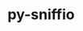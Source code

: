 ---
title: "py-sniffio"
layout: cache
categories: [package, develop-2024-08-04]
meta: {"versions": ["1.3.0"], "compilers": ["gcc@=11.1.0", "gcc@=11.4.0", "gcc@=9.4.0", "oneapi@=2024.2.0"], "oss": ["ubuntu20.04", "ubuntu22.04"], "platforms": ["linux"], "targets": ["neoverse_v1", "neoverse_v2", "ppc64le", "x86_64_v3"], "stacks": ["data-vis-sdk", "e4s-neoverse-v2", "e4s-neoverse_v1", "e4s-oneapi", "e4s-power", "root"], "num_specs": 8, "num_specs_by_stack": {"e4s-power": 1, "root": 8, "data-vis-sdk": 2, "e4s-neoverse_v1": 1, "e4s-neoverse-v2": 1, "e4s-oneapi": 1}}
spec_details: [{"hash": "hhodcpefjun2xqy3677lnsdbf2ltcfd3", "compiler": "gcc@=9.4.0", "versions": ["1.3.0"], "os": "ubuntu20.04", "platform": "linux", "target": "ppc64le", "variants": ["build_system=python_pip"], "stacks": ["e4s-power", "root"], "size": "-", "tarball": "https://binaries.spack.io/releases/develop-2024-08-04/build_cache/linux-ubuntu20.04-ppc64le/gcc-9.4.0/py-sniffio-1.3.0/linux-ubuntu20.04-ppc64le-gcc-9.4.0-py-sniffio-1.3.0-hhodcpefjun2xqy3677lnsdbf2ltcfd3.spack"}, {"hash": "3pdmyqb2pg5c5qizgyodg2ffemxenkc2", "compiler": "gcc@=11.1.0", "versions": ["1.3.0"], "os": "ubuntu20.04", "platform": "linux", "target": "x86_64_v3", "variants": ["build_system=python_pip"], "stacks": ["data-vis-sdk", "root"], "size": "-", "tarball": "https://binaries.spack.io/releases/develop-2024-08-04/build_cache/linux-ubuntu20.04-x86_64_v3/gcc-11.1.0/py-sniffio-1.3.0/linux-ubuntu20.04-x86_64_v3-gcc-11.1.0-py-sniffio-1.3.0-3pdmyqb2pg5c5qizgyodg2ffemxenkc2.spack"}, {"hash": "e2x4jrq7v534x3dvif3qq6uuqscigie6", "compiler": "gcc@=11.1.0", "versions": ["1.3.0"], "os": "ubuntu20.04", "platform": "linux", "target": "x86_64_v3", "variants": ["build_system=python_pip"], "stacks": ["data-vis-sdk", "root"], "size": "-", "tarball": "https://binaries.spack.io/releases/develop-2024-08-04/build_cache/linux-ubuntu20.04-x86_64_v3/gcc-11.1.0/py-sniffio-1.3.0/linux-ubuntu20.04-x86_64_v3-gcc-11.1.0-py-sniffio-1.3.0-e2x4jrq7v534x3dvif3qq6uuqscigie6.spack"}, {"hash": "aigvb5wg6kggnlkytfjikwa6fnqcuti7", "compiler": "gcc@=11.4.0", "versions": ["1.3.0"], "os": "ubuntu22.04", "platform": "linux", "target": "neoverse_v1", "variants": ["build_system=python_pip"], "stacks": ["root", "e4s-neoverse_v1"], "size": "-", "tarball": "https://binaries.spack.io/releases/develop-2024-08-04/build_cache/linux-ubuntu22.04-neoverse_v1/gcc-11.4.0/py-sniffio-1.3.0/linux-ubuntu22.04-neoverse_v1-gcc-11.4.0-py-sniffio-1.3.0-aigvb5wg6kggnlkytfjikwa6fnqcuti7.spack"}, {"hash": "dc5dvalrxxo7vtrl4e7ecdbfuslarkgq", "compiler": "gcc@=11.4.0", "versions": ["1.3.0"], "os": "ubuntu22.04", "platform": "linux", "target": "neoverse_v2", "variants": ["build_system=python_pip"], "stacks": ["e4s-neoverse-v2", "root"], "size": "-", "tarball": "https://binaries.spack.io/releases/develop-2024-08-04/build_cache/linux-ubuntu22.04-neoverse_v2/gcc-11.4.0/py-sniffio-1.3.0/linux-ubuntu22.04-neoverse_v2-gcc-11.4.0-py-sniffio-1.3.0-dc5dvalrxxo7vtrl4e7ecdbfuslarkgq.spack"}, {"hash": "mg54siazp4dlg2vu26iaqclp2czhc2pm", "compiler": "gcc@=11.4.0", "versions": ["1.3.0"], "os": "ubuntu22.04", "platform": "linux", "target": "x86_64_v3", "variants": ["build_system=python_pip"], "stacks": ["root"], "size": "-", "tarball": "https://binaries.spack.io/releases/develop-2024-08-04/build_cache/linux-ubuntu22.04-x86_64_v3/gcc-11.4.0/py-sniffio-1.3.0/linux-ubuntu22.04-x86_64_v3-gcc-11.4.0-py-sniffio-1.3.0-mg54siazp4dlg2vu26iaqclp2czhc2pm.spack"}, {"hash": "g5e5ozey4anllodqffe5kwngg5zshci4", "compiler": "gcc@=11.4.0", "versions": ["1.3.0"], "os": "ubuntu22.04", "platform": "linux", "target": "x86_64_v3", "variants": ["build_system=python_pip"], "stacks": ["root"], "size": "-", "tarball": "https://binaries.spack.io/releases/develop-2024-08-04/build_cache/linux-ubuntu22.04-x86_64_v3/gcc-11.4.0/py-sniffio-1.3.0/linux-ubuntu22.04-x86_64_v3-gcc-11.4.0-py-sniffio-1.3.0-g5e5ozey4anllodqffe5kwngg5zshci4.spack"}, {"hash": "qwth44yyjwew7p3g4cshskjogf7gwigx", "compiler": "oneapi@=2024.2.0", "versions": ["1.3.0"], "os": "ubuntu22.04", "platform": "linux", "target": "x86_64_v3", "variants": ["build_system=python_pip"], "stacks": ["root", "e4s-oneapi"], "size": "-", "tarball": "https://binaries.spack.io/releases/develop-2024-08-04/build_cache/linux-ubuntu22.04-x86_64_v3/oneapi-2024.2.0/py-sniffio-1.3.0/linux-ubuntu22.04-x86_64_v3-oneapi-2024.2.0-py-sniffio-1.3.0-qwth44yyjwew7p3g4cshskjogf7gwigx.spack"}]
---